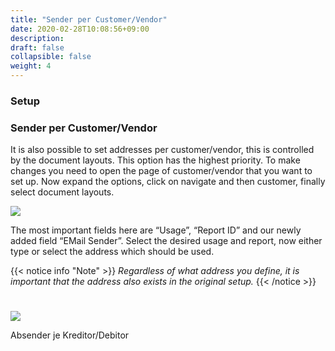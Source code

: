 ```yaml
---
title: "Sender per Customer/Vendor"
date: 2020-02-28T10:08:56+09:00
description: 
draft: false
collapsible: false
weight: 4
---
```

### Setup

### Sender per Customer/Vendor

It is also possible to set addresses per customer/vendor, this is controlled by the document layouts. This option has the highest priority. To make changes you need to open the page of customer/vendor that you want to set up. Now expand the options, click on navigate and then customer, finally select document layouts.

![](images/apps/senderdocument.PNG)

The most important fields here are “Usage”, “Report ID” and our newly added field “EMail Sender”. Select the desired usage and report, now either type or select the address which should be used. 

{{< notice info "Note" >}}
 _Regardless of what address you define, it is important that the address also exists in the original setup._
{{< /notice >}}
#

![](images/apps/senderdocument2.PNG)

Absender je Kreditor/Debitor